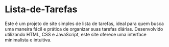 # Lista-de-Tarefas
Este é um projeto de site simples de lista de tarefas, ideal para quem busca uma maneira fácil e prática de organizar suas tarefas diárias. Desenvolvido utilizando HTML, CSS e JavaScript, este site oferece uma interface minimalista e intuitiva.
